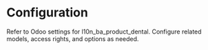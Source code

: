 # Configuration

Refer to Odoo settings for l10n_ba_product_dental. Configure related models, access rights, and options as needed.
